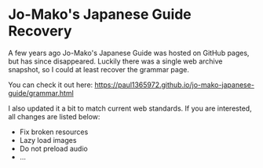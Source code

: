 # Jo-Mako's Japanese Guide Recovery

A few years ago Jo-Mako's Japanese Guide was hosted on GitHub pages, but has since disappeared. Luckily there was a single web archive snapshot, so I could at least recover the grammar page.

You can check it out here:
https://paul1365972.github.io/jo-mako-japanese-guide/grammar.html

I also updated it a bit to match current web standards.
If you are interested, all changes are listed below:

- Fix broken resources
- Lazy load images
- Do not preload audio
- ...
